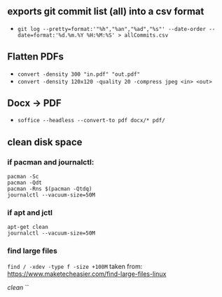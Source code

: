 ## exports git commit list (all) into a csv format
- `git log --pretty=format:'"%h","%an","%ad","%s"' --date-order --date=format:'%d.%m.%Y %H:%M:%S' > allCommits.csv`

## Flatten PDFs
- `convert -density 300 "in.pdf" "out.pdf"`
- `convert -density 120x120 -quality 20 -compress jpeg <in> <out>`

## Docx -> PDF
- `soffice --headless --convert-to pdf docx/* pdf/`

## clean disk space

### if pacman and journalctl:
```
pacman -Sc
pacman -Qdt
pacman -Rns $(pacman -Qtdq)
journalctl --vacuum-size=50M
```

### if apt and jctl
```
apt-get clean
journalctl --vacuum-size=50M
```

### find large files
`find / -xdev -type f -size +100M`
taken from: https://www.maketecheasier.com/find-large-files-linux

*clean*
``
